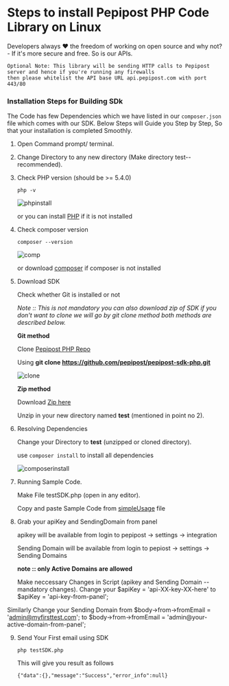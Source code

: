# Steps to install Pepipost PHP Code Library on Linux

Developers always :heart: the freedom of working on open source and why not? - If it's more secure and free. So is our APIs.

```
Optional Note: This library will be sending HTTP calls to Pepipost server and hence if you're running any firewalls
then please whitelist the API base URL api.pepipost.com with port 443/80
```

### Installation Steps for Building SDk

The Code has few Dependencies which we have listed in our ```composer.json``` file which comes with our SDK.
Below Steps will Guide you Step by Step, So that your installation is completed Smoothly.

  1. Open Command prompt/ terminal. 

  2. Change Directory to any new directory (Make directory test-- recommended).

  3. Check PHP version (should be >= 5.4.0)
     
     ```php -v```
     
     ![phpinstall](http://app1.falconide.com/integration_imgs/linux/l1.png)
      
      or you can install [PHP](http://php.net/manual/en/install.unix.debian.php) if it is not installed
    
  4. Check composer version 
  
     ```composer --version```
     
     ![comp](http://app1.falconide.com/integration_imgs/linux/l1.1.png)
     
     or download [composer](https://getcomposer.org/download/) if composer is not installed
 
  5. Download SDK 
  
     Check whether Git is installed or not 
 
     *Note :: This is not mandatory you can also download zip of SDK if you don't want to clone we will go by git clone method both methods are described below.*
 
     **Git method**
  
     Clone [Pepipost PHP Repo](https://github.com/pepipost/pepipost-sdk-php.git)
      
     Using **git clone https://github.com/pepipost/pepipost-sdk-php.git**
      
     ![clone](http://app1.falconide.com/integration_imgs/linux/l3.png)
      
     **Zip method**
   
     Download [Zip here](https://github.com/pepipost/pepipost-sdk-php/archive/master.zip)
       
     Unzip in your new directory named **test** (mentioned in point no 2).

   6. Resolving Dependencies 
    
      Change your Directory to **test** (unzipped or cloned directory).
    
      use ```composer install``` to install all dependencies
   
      ![composerinstall](http://app1.falconide.com/integration_imgs/linux/l4.png)

   7. Running Sample Code.
    
      Make File testSDK.php (open in any editor).
    
      Copy and paste Sample Code from [simpleUsage](https://github.com/pepipost/pepipost-php/blob/feature_x/pepipost-sdk-php/simpleUsage.md) file
    
   8. Grab your apiKey and SendingDomain from panel

      apikey will be available from login to pepipost -> settings -> integration

      Sending Domain will be available from login to pepiost -> settings -> Sending Domains

      **note :: only Active Domains are allowed**
  
      Make neccessary Changes in Script (apikey and Sending Domain -- mandatory changes).
     Change your $apiKey = 'api-XX-key-XX-here' to $apiKey = 'api-key-from-panel';

   Similarly Change your Sending Domain from $body->from->fromEmail = 'admin@myfirsttest.com'; to $body->from->fromEmail = 'admin@your-active-domain-from-panel';
    
9. Send Your First email using SDK
    
   ```php testSDK.php``` 
   
   This will give you result as follows
   
   ```{"data":{},"message":"Success","error_info":null}```
    
    
